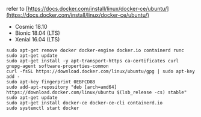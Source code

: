 refer to [https://docs.docker.com/install/linux/docker-ce/ubuntu/](https://docs.docker.com/install/linux/docker-ce/ubuntu/)

* Cosmic 18.10
* Bionic 18.04 (LTS)
* Xenial 16.04 (LTS)

```terminal
sudo apt-get remove docker docker-engine docker.io containerd runc
sudo apt-get update
sudo apt-get install -y apt-transport-https ca-certificates curl gnupg-agent software-properties-common
curl -fsSL https://download.docker.com/linux/ubuntu/gpg | sudo apt-key add -
sudo apt-key fingerprint 0EBFCD88
sudo add-apt-repository "deb [arch=amd64] https://download.docker.com/linux/ubuntu $(lsb_release -cs) stable"
sudo apt-get update
sudo apt-get install docker-ce docker-ce-cli containerd.io
sudo systemctl start docker
```
